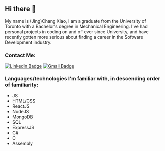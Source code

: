 ## Hi there 👋

My name is (Jing)Chang Xiao, I am a graduate from the University of Toronto with a Bachelor's degree in Mechanical Engineering. I've had personal projects in coding on and off ever since University, and have recently gotten more serious about finding a career in the Software Development industry.

### Contact Me:

[![Linkedin Badge](https://img.shields.io/badge/-LinkedIn-0e76a8?style=for-the-badge&labelColor=000000&logo=linkedin&logoColor=ffffff)](https://www.linkedin.com/in/jingchang-xiao/)
[![Gmail Badge](https://img.shields.io/badge/-Gmail-000000?style=for-the-badge&labelColor=c0392b&logo=gmail&logoColor=ffffff)](mailto:chang.x1994@gmail.com)


### Languages/technologies I'm familiar with, in descending order of familiarity:
* JS
* HTML/CSS
* ReactJS
* NodeJS
* MongoDB
* SQL
* ExpressJS
* C#
* C
* Assembly


<!--
**sinsinkun/sinsinkun** is a ✨ _special_ ✨ repository because its `README.md` (this file) appears on your GitHub profile.

Here are some ideas to get you started:

- 🔭 I’m currently working on ...
- 🌱 I’m currently learning ...
- 👯 I’m looking to collaborate on ...
- 🤔 I’m looking for help with ...
- 💬 Ask me about ...
- 📫 How to reach me: ...
- 😄 Pronouns: ...
- ⚡ Fun fact: ...
-->
